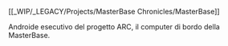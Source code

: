 [[_WIP/_LEGACY/Projects/MasterBase Chronicles/MasterBase]]

Androide esecutivo del progetto ARC, il computer di bordo della MasterBase.